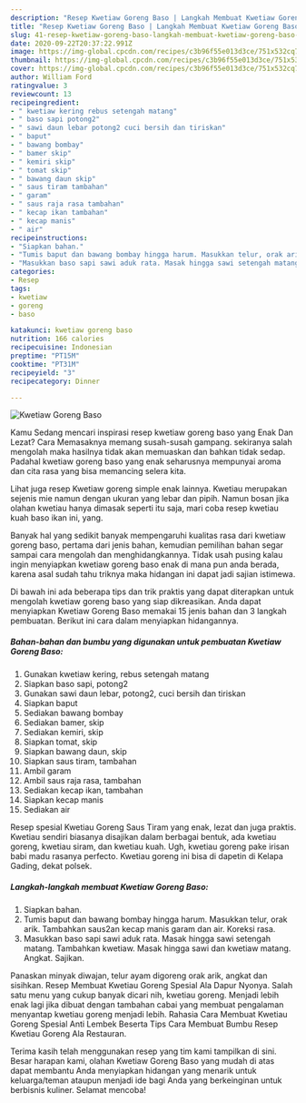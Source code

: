 ```yaml
---
description: "Resep Kwetiaw Goreng Baso | Langkah Membuat Kwetiaw Goreng Baso Yang Enak Dan Mudah"
title: "Resep Kwetiaw Goreng Baso | Langkah Membuat Kwetiaw Goreng Baso Yang Enak Dan Mudah"
slug: 41-resep-kwetiaw-goreng-baso-langkah-membuat-kwetiaw-goreng-baso-yang-enak-dan-mudah
date: 2020-09-22T20:37:22.991Z
image: https://img-global.cpcdn.com/recipes/c3b96f55e013d3ce/751x532cq70/kwetiaw-goreng-baso-foto-resep-utama.jpg
thumbnail: https://img-global.cpcdn.com/recipes/c3b96f55e013d3ce/751x532cq70/kwetiaw-goreng-baso-foto-resep-utama.jpg
cover: https://img-global.cpcdn.com/recipes/c3b96f55e013d3ce/751x532cq70/kwetiaw-goreng-baso-foto-resep-utama.jpg
author: William Ford
ratingvalue: 3
reviewcount: 13
recipeingredient:
- " kwetiaw kering rebus setengah matang"
- " baso sapi potong2"
- " sawi daun lebar potong2 cuci bersih dan tiriskan"
- " baput"
- " bawang bombay"
- " bamer skip"
- " kemiri skip"
- " tomat skip"
- " bawang daun skip"
- " saus tiram tambahan"
- " garam"
- " saus raja rasa tambahan"
- " kecap ikan tambahan"
- " kecap manis"
- " air"
recipeinstructions:
- "Siapkan bahan."
- "Tumis baput dan bawang bombay hingga harum. Masukkan telur, orak arik. Tambahkan saus2an kecap manis garam dan air. Koreksi rasa."
- "Masukkan baso sapi sawi aduk rata. Masak hingga sawi setengah matang. Tambahkan kwetiaw. Masak hingga sawi dan kwetiaw matang. Angkat. Sajikan."
categories:
- Resep
tags:
- kwetiaw
- goreng
- baso

katakunci: kwetiaw goreng baso 
nutrition: 166 calories
recipecuisine: Indonesian
preptime: "PT15M"
cooktime: "PT31M"
recipeyield: "3"
recipecategory: Dinner

---
```



![Kwetiaw Goreng Baso](https://img-global.cpcdn.com/recipes/c3b96f55e013d3ce/751x532cq70/kwetiaw-goreng-baso-foto-resep-utama.jpg)

Kamu Sedang mencari inspirasi resep kwetiaw goreng baso yang Enak Dan Lezat? Cara Memasaknya memang susah-susah gampang. sekiranya salah mengolah maka hasilnya tidak akan memuaskan dan bahkan tidak sedap. Padahal kwetiaw goreng baso yang enak seharusnya mempunyai aroma dan cita rasa yang bisa memancing selera kita.

Lihat juga resep Kwetiaw goreng simple enak lainnya. Kwetiau merupakan sejenis mie namun dengan ukuran yang lebar dan pipih. Namun bosan jika olahan kwetiau hanya dimasak seperti itu saja, mari coba resep kwetiau kuah baso ikan ini, yang.

Banyak hal yang sedikit banyak mempengaruhi kualitas rasa dari kwetiaw goreng baso, pertama dari jenis bahan, kemudian pemilihan bahan segar sampai cara mengolah dan menghidangkannya. Tidak usah pusing kalau ingin menyiapkan kwetiaw goreng baso enak di mana pun anda berada, karena asal sudah tahu triknya maka hidangan ini dapat jadi sajian istimewa.


Di bawah ini ada beberapa tips dan trik praktis yang dapat diterapkan untuk mengolah kwetiaw goreng baso yang siap dikreasikan. Anda dapat menyiapkan Kwetiaw Goreng Baso memakai 15 jenis bahan dan 3 langkah pembuatan. Berikut ini cara dalam menyiapkan hidangannya.

<!--inarticleads1-->

##### Bahan-bahan dan bumbu yang digunakan untuk pembuatan Kwetiaw Goreng Baso:

1. Gunakan  kwetiaw kering, rebus setengah matang
1. Siapkan  baso sapi, potong2
1. Gunakan  sawi daun lebar, potong2, cuci bersih dan tiriskan
1. Siapkan  baput
1. Sediakan  bawang bombay
1. Sediakan  bamer, skip
1. Sediakan  kemiri, skip
1. Siapkan  tomat, skip
1. Siapkan  bawang daun, skip
1. Siapkan  saus tiram, tambahan
1. Ambil  garam
1. Ambil  saus raja rasa, tambahan
1. Sediakan  kecap ikan, tambahan
1. Siapkan  kecap manis
1. Sediakan  air


Resep spesial Kwetiau Goreng Saus Tiram yang enak, lezat dan juga praktis. Kwetiau sendiri biasanya disajikan dalam berbagai bentuk, ada kwetiau goreng, kwetiau siram, dan kwetiau kuah. Ugh, kwetiau goreng pake irisan babi madu rasanya perfecto. Kwetiau goreng ini bisa di dapetin di Kelapa Gading, dekat polsek. 

<!--inarticleads2-->

##### Langkah-langkah membuat Kwetiaw Goreng Baso:

1. Siapkan bahan.
1. Tumis baput dan bawang bombay hingga harum. Masukkan telur, orak arik. Tambahkan saus2an kecap manis garam dan air. Koreksi rasa.
1. Masukkan baso sapi sawi aduk rata. Masak hingga sawi setengah matang. Tambahkan kwetiaw. Masak hingga sawi dan kwetiaw matang. Angkat. Sajikan.


Panaskan minyak diwajan, telur ayam digoreng orak arik, angkat dan sisihkan. Resep Membuat Kwetiau Goreng Spesial Ala Dapur Nyonya. Salah satu menu yang cukup banyak dicari nih, kwetiau goreng. Menjadi lebih enak lagi jika dibuat dengan tambahan cabai yang membuat pengalaman menyantap kwetiau goreng menjadi lebih. Rahasia Cara Membuat Kwetiau Goreng Spesial Anti Lembek Beserta Tips Cara Membuat Bumbu Resep Kwetiau Goreng Ala Restauran. 

Terima kasih telah menggunakan resep yang tim kami tampilkan di sini. Besar harapan kami, olahan Kwetiaw Goreng Baso yang mudah di atas dapat membantu Anda menyiapkan hidangan yang menarik untuk keluarga/teman ataupun menjadi ide bagi Anda yang berkeinginan untuk berbisnis kuliner. Selamat mencoba!
